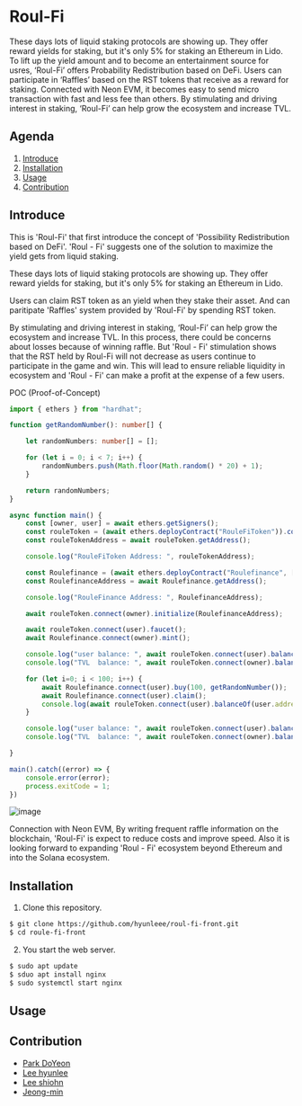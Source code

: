 # Roul-Fi

These days lots of liquid staking protocols are showing up. They offer reward yields for staking, but it's only 5% for staking an Ethereum in Lido. To lift up the yield amount and to become an entertainment source for usres, ‘Roul-Fi’ offers Probability Redistribution based on DeFi. Users can participate in ‘Raffles’ based on the RST tokens that receive as a reward for staking. Connected with Neon EVM, it becomes easy to send micro transaction with fast and less fee than others. By stimulating and driving interest in staking, ‘Roul-Fi’ can help grow the ecosystem and increase TVL.

## Agenda

1. [Introduce](#introduce)
2. [Installation](#installation)
3. [Usage](#usage)
4. [Contribution](#contribution)

## Introduce

This is 'Roul-Fi' that first introduce the concept of 'Possibility Redistribution based on DeFi'. 'Roul - Fi' suggests one of the solution to maximize the yield gets from liquid staking. 

These days lots of liquid staking protocols are showing up. They offer reward yields for staking, but it's only 5% for staking an Ethereum in Lido.

Users can claim RST token as an yield when they stake their asset. And can paritipate 'Raffles' system provided by 'Roul-Fi' by spending RST token.

By stimulating and driving interest in staking, ‘Roul-Fi’ can help grow the ecosystem and increase TVL. In this process, there could be concerns about losses because of winning raffle. But 'Roul - Fi' stimulation shows that the RST held by Roul-Fi will not decrease as users continue to participate in the game and win. This will lead to ensure reliable liquidity in ecosystem and 'Roul - Fi' can make a profit at the expense of a few users.

POC (Proof-of-Concept)
```typescript
import { ethers } from "hardhat";

function getRandomNumber(): number[] {

    let randomNumbers: number[] = [];

    for (let i = 0; i < 7; i++) {
        randomNumbers.push(Math.floor(Math.random() * 20) + 1);
    }

    return randomNumbers;
}

async function main() {
    const [owner, user] = await ethers.getSigners();
    const rouleToken = (await ethers.deployContract("RouleFiToken")).connect(owner);
    const rouleTokenAddress = await rouleToken.getAddress();

    console.log("RouleFiToken Address: ", rouleTokenAddress);

    const Roulefinance = (await ethers.deployContract("Roulefinance", [rouleTokenAddress])).connect(owner);
    const RoulefinanceAddress = await Roulefinance.getAddress();

    console.log("RouleFinance Address: ", RoulefinanceAddress);

    await rouleToken.connect(owner).initialize(RoulefinanceAddress);

    await rouleToken.connect(user).faucet();
    await Roulefinance.connect(owner).mint();

    console.log("user balance: ", await rouleToken.connect(user).balanceOf(user.address));
    console.log("TVL  balance: ", await rouleToken.connect(owner).balanceOf(RoulefinanceAddress));

    for (let i=0; i < 100; i++) {
        await Roulefinance.connect(user).buy(100, getRandomNumber());
        await Roulefinance.connect(user).claim();
        console.log(await rouleToken.connect(user).balanceOf(user.address));
    }    

    console.log("user balance: ", await rouleToken.connect(user).balanceOf(user.address));
    console.log("TVL  balance: ", await rouleToken.connect(owner).balanceOf(RoulefinanceAddress));

}

main().catch((error) => {
    console.error(error);
    process.exitCode = 1;
})
```


![image](https://github.com/hyunleee/roul-fi-front/assets/100356715/b21bea1c-1e4a-4ec8-9c47-43f543279239)

Connection with Neon EVM, By writing frequent raffle information on the blockchain, 'Roul-Fi' is expect to reduce costs and improve speed. Also it is looking forward to expanding 'Roul - Fi' ecosystem beyond Ethereum and into the Solana ecosystem.

## Installation

1. Clone this repository.

```bash
$ git clone https://github.com/hyunleee/roul-fi-front.git
$ cd roule-fi-front
```

2. You start the web server.
```bash
$ sudo apt update
$ sduo apt install nginx
$ sudo systemctl start nginx
```

## Usage




## Contribution
- [Park DoYeon](https://github.com/parkttule)
- [Lee hyunlee](https://github.com/hyunleee)
- [Lee shiohn](https://github.com/bestzion)
- [Jeong-min](mailto::lleonadee@gmail.com)

